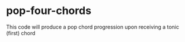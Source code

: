 # pop-four-chords
This code will produce a pop chord progression upon receiving a tonic (first) chord
